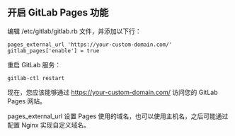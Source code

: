 ## 开启 GitLab Pages 功能

编辑 /etc/gitlab/gitlab.rb 文件，并添加以下行：

```
pages_external_url 'https://your-custom-domain.com/'
gitlab_pages['enable'] = true
```

重启 GitLab 服务：

```
gitlab-ctl restart
```

现在，您应该能够通过 https://your-custom-domain.com/ 访问您的 GitLab Pages 网站。

pages_external_url 设置 Pages 使用的域名，也可以使用主机名，之后可能通过配置 Nginx 实现自定义域名。
